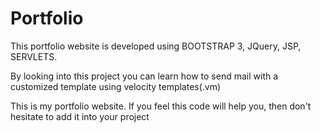 # Portfolio

This portfolio website is developed using BOOTSTRAP 3, JQuery, JSP, SERVLETS.

By looking into this project you can learn how to send mail with a customized template using velocity templates(.vm)

This is my portfolio website. If you feel this code will help you, then don't hesitate to add it into your project
